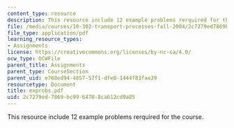 ```yaml
---
content_type: resource
description: This resource include 12 example problems rerquired for the course.
file: /media/courses/10-302-transport-processes-fall-2004/2c7279ed7869bc9964708ca612cd9a85_exprobs.pdf
file_type: application/pdf
learning_resource_types:
- Assignments
license: https://creativecommons.org/licenses/by-nc-sa/4.0/
ocw_type: OCWFile
parent_title: Assignments
parent_type: CourseSection
parent_uid: e768ed94-4857-57f1-dfe8-1444f83fae39
resourcetype: Document
title: exprobs.pdf
uid: 2c7279ed-7869-bc99-6470-8ca612cd9a85
---
```

This resource include 12 example problems rerquired for the course.
